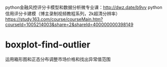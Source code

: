 python金融风控评分卡模型和数据分析微专业课：http://dwz.date/b9vv
python信用评分卡建模（博主录制视频教程系列，2k超清分辨率）
https://study.163.com/course/courseMain.htm?courseId=1005214003&share=2&shareId=400000000398149

# boxplot-find-outlier
运用箱形图和正态分布调整市场价格和找出异常值范围
